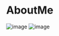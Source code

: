 # AboutMe

![image](https://github.com/user-attachments/assets/1163ce69-540b-4591-9a2c-a4692dbd31b4)
![image](https://github.com/user-attachments/assets/828d2346-e2e9-4199-b056-c83c0eec1242)
